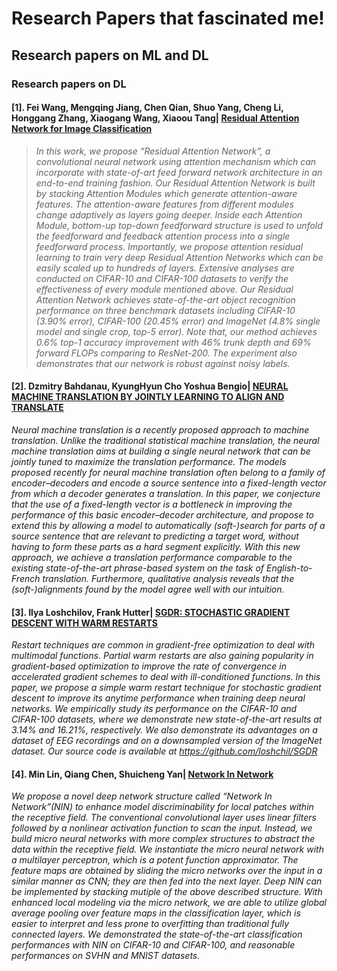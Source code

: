 # Research Papers that fascinated me!
## Research papers on ML and DL

### Research papers on DL

#### [1]. Fei Wang, Mengqing Jiang, Chen Qian, Shuo Yang, Cheng Li, Honggang Zhang, Xiaogang Wang, Xiaoou Tang| [Residual Attention Network for Image Classification](https://arxiv.org/pdf/1704.06904.pdf)

>*In this work, we propose “Residual Attention Network”, a convolutional neural network using attention mechanism which can incorporate with state-of-art feed forward network architecture in an end-to-end training fashion. Our Residual Attention Network is built by stacking Attention Modules which generate attention-aware features. The attention-aware features from different modules change adaptively as layers going deeper. Inside each Attention Module, bottom-up top-down feedforward structure is used to unfold the feedforward and feedback attention process into a single feedforward process. Importantly, we propose attention residual learning to train very deep Residual Attention Networks which can be easily scaled up to hundreds of layers. Extensive analyses are conducted on CIFAR-10 and CIFAR-100 datasets to verify the effectiveness of every module mentioned above. Our Residual Attention Network achieves state-of-the-art object recognition performance on three benchmark datasets including CIFAR-10 (3.90% error), CIFAR-100 (20.45% error) and ImageNet (4.8% single model and single crop, top-5 error). Note that, our method achieves 0.6% top-1 accuracy improvement with 46% trunk depth and 69% forward FLOPs comparing to ResNet-200. The experiment also demonstrates that our network is robust against noisy labels.*


#### [2]. Dzmitry Bahdanau, KyungHyun Cho Yoshua Bengio| [NEURAL MACHINE TRANSLATION BY JOINTLY LEARNING TO ALIGN AND TRANSLATE](https://arxiv.org/pdf/1409.0473.pdf)

*Neural machine translation is a recently proposed approach to machine translation. Unlike the traditional statistical machine translation, the neural machine translation aims at building a single neural network that can be jointly tuned to maximize the translation performance. The models proposed recently for neural machine translation often belong to a family of encoder–decoders and encode a source sentence into a fixed-length vector from which a decoder generates a translation. In this paper, we conjecture that the use of a fixed-length vector is a bottleneck in improving the performance of this basic encoder–decoder architecture, and propose to extend this by allowing a model to automatically (soft-)search for parts of a source sentence that are relevant to predicting a target word, without having to form these parts as a hard segment explicitly. With this new approach, we achieve a translation performance comparable to the existing state-of-the-art phrase-based system on the task of English-to-French translation. Furthermore, qualitative analysis reveals that the (soft-)alignments found by the model agree well with our intuition.*

#### [3]. Ilya Loshchilov, Frank Hutter| [SGDR: STOCHASTIC GRADIENT DESCENT WITH WARM RESTARTS](https://arxiv.org/pdf/1608.03983.pdf)

*Restart techniques are common in gradient-free optimization to deal with multimodal functions. Partial warm restarts are also gaining popularity in gradient-based optimization to improve the rate of convergence in accelerated gradient schemes to deal with ill-conditioned functions. In this paper, we propose a simple warm restart technique for stochastic gradient descent to improve its anytime performance when training deep neural networks. We empirically study its performance on the CIFAR-10 and CIFAR-100 datasets, where we demonstrate new state-of-the-art results at 3.14% and 16.21%, respectively. We also demonstrate its advantages on a dataset of EEG recordings and on a downsampled version of the ImageNet dataset. Our source code is available at https://github.com/loshchil/SGDR*

#### [4]. Min Lin, Qiang Chen, Shuicheng Yan| [Network In Network](https://arxiv.org/pdf/1312.4400.pdf)

*We propose a novel deep network structure called “Network In Network”(NIN) to enhance model discriminability for local patches within the receptive field. The conventional convolutional layer uses linear filters followed by a nonlinear activation function to scan the input. Instead, we build micro neural networks with more complex structures to abstract the data within the receptive field. We instantiate the micro neural network with a multilayer perceptron, which is a potent function approximator. The feature maps are obtained by sliding the micro networks over the input in a similar manner as CNN; they are then fed into the next layer. Deep NIN can be implemented by stacking mutiple of the above described structure. With enhanced local modeling via the micro network, we are able to utilize global average pooling over feature maps in the classification layer, which is easier to interpret and less prone to overfitting than traditional fully connected layers. We demonstrated the state-of-the-art classification performances with NIN on CIFAR-10 and CIFAR-100, and reasonable performances on SVHN and MNIST datasets.*
